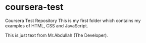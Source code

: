 # coursera-test
Coursera Test Repository
This is my first folder which contains my examples of HTML, CSS and JavaScript.

This is just text from Mr.Abdullah (The Developer).
